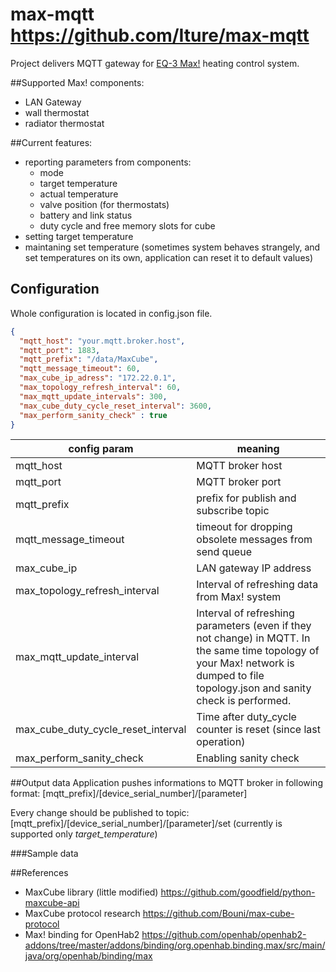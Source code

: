 # max-mqtt https://github.com/Iture/max-mqtt

Project delivers MQTT gateway for [EQ-3 Max!](https://max.eq-3.de/login.jsp) heating control system.

##Supported Max! components:
- LAN Gateway
- wall thermostat
- radiator thermostat


##Current features:
- reporting parameters from components:
    - mode
    - target temperature
    - actual temperature
    - valve position (for thermostats)
    - battery and link status
    - duty cycle and free memory slots for cube
- setting target temperature
- maintaning set temperature (sometimes system behaves strangely, and set temperatures on its own, application can reset it to default values)


## Configuration

Whole configuration is located in config.json file.

```json
{
  "mqtt_host": "your.mqtt.broker.host",
  "mqtt_port": 1883,
  "mqtt_prefix": "/data/MaxCube",
  "mqtt_message_timeout": 60,
  "max_cube_ip_adress": "172.22.0.1",
  "max_topology_refresh_interval": 60,
  "max_mqtt_update_intervals": 300,
  "max_cube_duty_cycle_reset_interval": 3600,
  "max_perform_sanity_check" : true
}
```

config param | meaning
-------------|---------
| mqtt_host | MQTT broker host |
| mqtt_port | MQTT broker port|
| mqtt_prefix | prefix for publish and subscribe topic|
| mqtt_message_timeout | timeout for dropping obsolete messages from send queue |
| max_cube_ip | LAN gateway IP address |
| max_topology_refresh_interval | Interval of refreshing data from Max! system |
| max_mqtt_update_interval | Interval of refreshing parameters (even if they not change) in MQTT. In the same time topology of your Max! network is dumped to file topology.json and sanity check is performed.  |
| max_cube_duty_cycle_reset_interval | Time after duty_cycle counter is reset (since last operation)|
| max_perform_sanity_check | Enabling sanity check |

##Output data
Application pushes informations to MQTT broker in following format:
[mqtt_prefix]/[device_serial_number]/[parameter]

Every change should be published to topic:
[mqtt_prefix]/[device_serial_number]/[parameter]/set (currently is supported only *target_temperature*)

###Sample data




##References
- MaxCube library (little modified) https://github.com/goodfield/python-maxcube-api
- MaxCube protocol research https://github.com/Bouni/max-cube-protocol
- Max! binding for OpenHab2 https://github.com/openhab/openhab2-addons/tree/master/addons/binding/org.openhab.binding.max/src/main/java/org/openhab/binding/max
